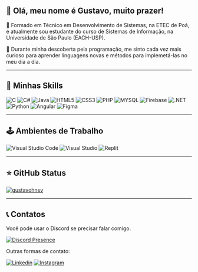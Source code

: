 ## 💜 Olá, meu nome é Gustavo, muito prazer!

🔭 Formado em Técnico em Desenvolvimento de Sistemas, na ETEC de Poá, e atualmente sou estudante do curso de Sistemas de Informação, na Universidade de São Paulo (EACH-USP).

💬 Durante minha descoberta pela programação, me sinto cada vez mais curioso para aprender linguagens novas e métodos para implemetá-las no meu dia a dia.

---

## 🚀 Minhas Skills

![C](https://img.shields.io/badge/C-00599C?style=for-the-badge&logo=c&logoColor=white) ![C#](https://img.shields.io/badge/C%23-239120?style=for-the-badge&logo=c-sharp&logoColor=white) ![Java](https://img.shields.io/badge/Java-ED8B00?style=for-the-badge&logo=openjdk&logoColor=white) ![HTML5](https://img.shields.io/badge/HTML5-E34F26?style=for-the-badge&logo=html5&logoColor=white) ![CSS3](https://img.shields.io/badge/CSS3-1572B6?style=for-the-badge&logo=css3&logoColor=white) ![PHP](https://img.shields.io/badge/PHP-777BB4?style=for-the-badge&logo=php&logoColor=white) ![MYSQL](https://img.shields.io/badge/MySQL-00000F?style=for-the-badge&logo=mysql&logoColor=white) ![Firebase](https://img.shields.io/badge/Firebase-F29D0C?style=for-the-badge&logo=firebase&logoColor=white) ![.NET](https://img.shields.io/badge/.NET-5C2D91?style=for-the-badge&logo=.net&logoColor=white) ![Python](https://img.shields.io/badge/Python-14354C?style=for-the-badge&logo=python&logoColor=white) ![Angular](https://img.shields.io/badge/Angular-DD0031?style=for-the-badge&logo=angular&logoColor=whit) ![Figma](https://img.shields.io/badge/Figma-F24E1E?style=for-the-badge&logo=figma&logoColor=white)

---

## 🕹️ Ambientes de Trabalho

![Visual Studio Code](https://img.shields.io/badge/Visual_Studio_Code-0078D4?style=for-the-badge&logo=visual%20studio%20code&logoColor=white)
![Visual Studio](https://img.shields.io/badge/Visual_Studio-5C2D91?style=for-the-badge&logo=visual%20studio&logoColor=white)
![Replit](https://img.shields.io/badge/replit-667881?style=for-the-badge&logo=replit&logoColor=white)


---

## ⭐ GitHub Status

[![gustavohnsv](https://github-readme-stats.vercel.app/api/top-langs/?username=gustavohnsv&hide=html&layout=compact&theme=tokyonight)](https://github.com/gustavohnsv)

---

## 📞 Contatos

Você pode usar o Discord se precisar falar comigo.

[![Discord Presence](https://lanyard.cnrad.dev/api/348936743631716354)](https://discord.com/users/348936743631716354)

Outras formas de contato:

[![Linkedin](https://img.shields.io/badge/LinkedIn-0077B5?style=for-the-badge&logo=linkedin&logoColor=white)](https://www.linkedin.com/in/gustavohnsv/)
[![Instagram](https://img.shields.io/badge/Instagram-E4405F?style=for-the-badge&logo=instagram&logoColor=white)](https://www.instagram.com/gustavohnsv/)
